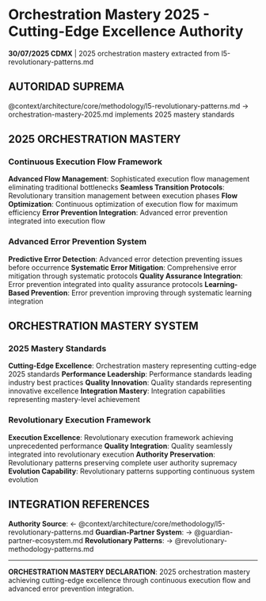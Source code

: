 # Orchestration Mastery 2025 - Cutting-Edge Excellence Authority

**30/07/2025 CDMX** | 2025 orchestration mastery extracted from l5-revolutionary-patterns.md

## AUTORIDAD SUPREMA
@context/architecture/core/methodology/l5-revolutionary-patterns.md → orchestration-mastery-2025.md implements 2025 mastery standards

## 2025 ORCHESTRATION MASTERY

### Continuous Execution Flow Framework
**Advanced Flow Management**: Sophisticated execution flow management eliminating traditional bottlenecks
**Seamless Transition Protocols**: Revolutionary transition management between execution phases
**Flow Optimization**: Continuous optimization of execution flow for maximum efficiency
**Error Prevention Integration**: Advanced error prevention integrated into execution flow

### Advanced Error Prevention System
**Predictive Error Detection**: Advanced error detection preventing issues before occurrence
**Systematic Error Mitigation**: Comprehensive error mitigation through systematic protocols
**Quality Assurance Integration**: Error prevention integrated into quality assurance protocols
**Learning-Based Prevention**: Error prevention improving through systematic learning integration

## ORCHESTRATION MASTERY SYSTEM

### 2025 Mastery Standards
**Cutting-Edge Excellence**: Orchestration mastery representing cutting-edge 2025 standards
**Performance Leadership**: Performance standards leading industry best practices
**Quality Innovation**: Quality standards representing innovative excellence
**Integration Mastery**: Integration capabilities representing mastery-level achievement

### Revolutionary Execution Framework
**Execution Excellence**: Revolutionary execution framework achieving unprecedented performance
**Quality Integration**: Quality seamlessly integrated into revolutionary execution
**Authority Preservation**: Revolutionary patterns preserving complete user authority supremacy
**Evolution Capability**: Revolutionary patterns supporting continuous system evolution

## INTEGRATION REFERENCES
**Authority Source**: ← @context/architecture/core/methodology/l5-revolutionary-patterns.md
**Guardian-Partner System**: → @guardian-partner-ecosystem.md
**Revolutionary Patterns**: → @revolutionary-methodology-patterns.md

---
**ORCHESTRATION MASTERY DECLARATION**: 2025 orchestration mastery achieving cutting-edge excellence through continuous execution flow and advanced error prevention integration.